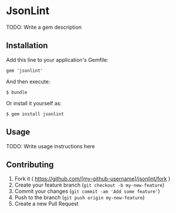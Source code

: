 # JsonLint

TODO: Write a gem description

## Installation

Add this line to your application's Gemfile:

    gem 'jsonlint'

And then execute:

    $ bundle

Or install it yourself as:

    $ gem install jsonlint

## Usage

TODO: Write usage instructions here

## Contributing

1. Fork it ( https://github.com/[my-github-username]/jsonlint/fork )
2. Create your feature branch (`git checkout -b my-new-feature`)
3. Commit your changes (`git commit -am 'Add some feature'`)
4. Push to the branch (`git push origin my-new-feature`)
5. Create a new Pull Request
